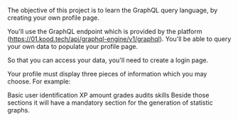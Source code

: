 The objective of this project is to learn the GraphQL query language, by creating your own profile page.

You'll use the GraphQL endpoint which is provided by the platform (https://01.kood.tech/api/graphql-engine/v1/graphql). You'll be able to query your own data to populate your profile page.

So that you can access your data, you'll need to create a login page.

Your profile must display three pieces of information which you may choose. For example:

Basic user identification
XP amount
grades
audits
skills
Beside those sections it will have a mandatory section for the generation of statistic graphs.